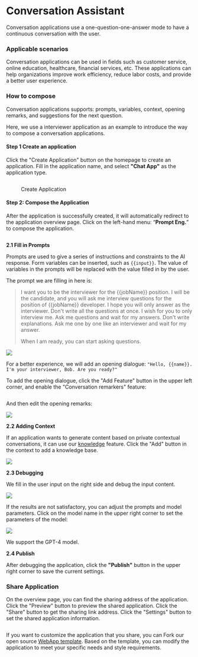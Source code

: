 # Conversation Assistant

Conversation applications use a one-question-one-answer mode to have a continuous conversation with the user.

### Applicable scenarios

Conversation applications can be used in fields such as customer service, online education, healthcare, financial services, etc. These applications can help organizations improve work efficiency, reduce labor costs, and provide a better user experience.

### How to compose

Conversation applications supports: prompts, variables, context, opening remarks, and suggestions for the next question.

Here, we use a interviewer application as an example to introduce the way to compose a conversation applications.

#### Step 1 Create an application

Click the "Create Application" button on the homepage to create an application. Fill in the application name, and select **"Chat App"** as the application type.

<figure><img src="../../.gitbook/assets/image (32).png" alt=""><figcaption><p>Create Application</p></figcaption></figure>

#### Step 2: Compose the Application

After the application is successfully created, it will automatically redirect to the application overview page. Click on the left-hand menu: “**Prompt Eng.**” to compose the application.

<figure><img src="../../.gitbook/assets/image (2) (1) (1) (1) (1) (1) (1) (1) (1).png" alt=""><figcaption></figcaption></figure>

**2.1 Fill in Prompts**

Prompts are used to give a series of instructions and constraints to the AI response. Form variables can be inserted, such as `{{input}}`. The value of variables in the prompts will be replaced with the value filled in by the user.

The prompt we are filling in here is:

> I want you to be the interviewer for the \{{jobName\}} position. I will be the candidate, and you will ask me interview questions for the position of \{{jobName\}} developer. I hope you will only answer as the interviewer. Don't write all the questions at once. I wish for you to only interview me. Ask me questions and wait for my answers. Don't write explanations. Ask me one by one like an interviewer and wait for my answer.
>
> When I am ready, you can start asking questions.

![](<../../.gitbook/assets/image (38).png>)

For a better experience, we will add an opening dialogue: `"Hello, {{name}}. I'm your interviewer, Bob. Are you ready?"`

To add the opening dialogue, click the "Add Feature" button in the upper left corner, and enable the "Conversation remarkers" feature:

<figure><img src="../../.gitbook/assets/image (21).png" alt=""><figcaption></figcaption></figure>

And then edit the opening remarks:

![](<../../.gitbook/assets/image (15) (1) (1).png>)

**2.2 Adding Context**

If an application wants to generate content based on private contextual conversations, it can use our [knowledge](broken-reference) feature. Click the "Add" button in the context to add a knowledge base.

![](<../../.gitbook/assets/image (9) (1) (1) (1).png>)

**2.3 Debugging**

We fill in the user input on the right side and debug the input content.

![](<../../.gitbook/assets/image (11) (1) (1) (1).png>)

If the results are not satisfactory, you can adjust the prompts and model parameters. Click on the model name in the upper right corner to set the parameters of the model:

![](<../../.gitbook/assets/image (29).png>)

We support the GPT-4 model.

**2.4 Publish**

After debugging the application, click the **"Publish"** button in the upper right corner to save the current settings.

### **Share Application**

On the overview page, you can find the sharing address of the application. Click the "Preview" button to preview the shared application. Click the "Share" button to get the sharing link address. Click the "Settings" button to set the shared application information.

<figure><img src="../../.gitbook/assets/image (47).png" alt=""><figcaption></figcaption></figure>

If you want to customize the application that you share, you can Fork our open source [WebApp template](https://github.com/langgenius/webapp-conversation). Based on the template, you can modify the application to meet your specific needs and style requirements.
